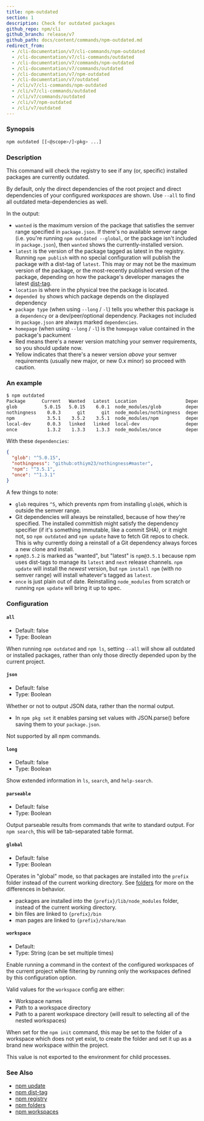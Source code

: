 ```yaml
---
title: npm-outdated
section: 1
description: Check for outdated packages
github_repo: npm/cli
github_branch: release/v7
github_path: docs/content/commands/npm-outdated.md
redirect_from:
  - /cli-documentation/v7/cli-commands/npm-outdated
  - /cli-documentation/v7/cli-commands/outdated
  - /cli-documentation/v7/commands/npm-outdated
  - /cli-documentation/v7/commands/outdated
  - /cli-documentation/v7/npm-outdated
  - /cli-documentation/v7/outdated
  - /cli/v7/cli-commands/npm-outdated
  - /cli/v7/cli-commands/outdated
  - /cli/v7/commands/outdated
  - /cli/v7/npm-outdated
  - /cli/v7/outdated
---
```


### Synopsis

```bash
npm outdated [[<@scope>/]<pkg> ...]
```

### Description

This command will check the registry to see if any (or, specific) installed
packages are currently outdated.

By default, only the direct dependencies of the root project and direct
dependencies of your configured *workspaces* are shown.
Use `--all` to find all outdated meta-dependencies as well.

In the output:

* `wanted` is the maximum version of the package that satisfies the semver
  range specified in `package.json`. If there's no available semver range
  (i.e.  you're running `npm outdated --global`, or the package isn't
  included in `package.json`), then `wanted` shows the currently-installed
  version.
* `latest` is the version of the package tagged as latest in the registry.
  Running `npm publish` with no special configuration will publish the
  package with a dist-tag of `latest`. This may or may not be the maximum
  version of the package, or the most-recently published version of the
  package, depending on how the package's developer manages the latest
  [dist-tag](/cli/v7/commands/npm-dist-tag).
* `location` is where in the physical tree the package is located.
* `depended by` shows which package depends on the displayed dependency
* `package type` (when using `--long` / `-l`) tells you whether this
  package is a `dependency` or a dev/peer/optional dependency. Packages not
  included in `package.json` are always marked `dependencies`.
* `homepage` (when using `--long` / `-l`) is the `homepage` value contained
  in the package's packument
* Red means there's a newer version matching your semver requirements, so
  you should update now.
* Yellow indicates that there's a newer version _above_ your semver
  requirements (usually new major, or new 0.x minor) so proceed with
  caution.

### An example

```bash
$ npm outdated
Package      Current   Wanted   Latest  Location                  Depended by
glob          5.0.15   5.0.15    6.0.1  node_modules/glob         dependent-package-name
nothingness    0.0.3      git      git  node_modules/nothingness  dependent-package-name
npm            3.5.1    3.5.2    3.5.1  node_modules/npm          dependent-package-name
local-dev      0.0.3   linked   linked  local-dev                 dependent-package-name
once           1.3.2    1.3.3    1.3.3  node_modules/once         dependent-package-name
```

With these `dependencies`:
```json
{
  "glob": "^5.0.15",
  "nothingness": "github:othiym23/nothingness#master",
  "npm": "^3.5.1",
  "once": "^1.3.1"
}
```

A few things to note:

* `glob` requires `^5`, which prevents npm from installing `glob@6`, which
  is outside the semver range.
* Git dependencies will always be reinstalled, because of how they're
  specified.  The installed committish might satisfy the dependency
  specifier (if it's something immutable, like a commit SHA), or it might
  not, so `npm outdated` and `npm update` have to fetch Git repos to check.
  This is why currently doing a reinstall of a Git dependency always forces
  a new clone and install.
* `npm@3.5.2` is marked as "wanted", but "latest" is `npm@3.5.1` because
  npm uses dist-tags to manage its `latest` and `next` release channels.
  `npm update` will install the _newest_ version, but `npm install npm`
  (with no semver range) will install whatever's tagged as `latest`.
* `once` is just plain out of date. Reinstalling `node_modules` from
  scratch or running `npm update` will bring it up to spec.

### Configuration

#### `all`

* Default: false
* Type: Boolean

When running `npm outdated` and `npm ls`, setting `--all` will show all
outdated or installed packages, rather than only those directly depended
upon by the current project.


#### `json`

* Default: false
* Type: Boolean

Whether or not to output JSON data, rather than the normal output.

* In `npm pkg set` it enables parsing set values with JSON.parse() before
  saving them to your `package.json`.

Not supported by all npm commands.


#### `long`

* Default: false
* Type: Boolean

Show extended information in `ls`, `search`, and `help-search`.


#### `parseable`

* Default: false
* Type: Boolean

Output parseable results from commands that write to standard output. For
`npm search`, this will be tab-separated table format.


#### `global`

* Default: false
* Type: Boolean

Operates in "global" mode, so that packages are installed into the `prefix`
folder instead of the current working directory. See
[folders](/cli/v7/configuring-npm/folders) for more on the differences in behavior.

* packages are installed into the `{prefix}/lib/node_modules` folder, instead
  of the current working directory.
* bin files are linked to `{prefix}/bin`
* man pages are linked to `{prefix}/share/man`


#### `workspace`

* Default:
* Type: String (can be set multiple times)

Enable running a command in the context of the configured workspaces of the
current project while filtering by running only the workspaces defined by
this configuration option.

Valid values for the `workspace` config are either:

* Workspace names
* Path to a workspace directory
* Path to a parent workspace directory (will result to selecting all of the
  nested workspaces)

When set for the `npm init` command, this may be set to the folder of a
workspace which does not yet exist, to create the folder and set it up as a
brand new workspace within the project.

This value is not exported to the environment for child processes.



### See Also

* [npm update](/cli/v7/commands/npm-update)
* [npm dist-tag](/cli/v7/commands/npm-dist-tag)
* [npm registry](/cli/v7/using-npm/registry)
* [npm folders](/cli/v7/configuring-npm/folders)
* [npm workspaces](/cli/v7/using-npm/workspaces)
